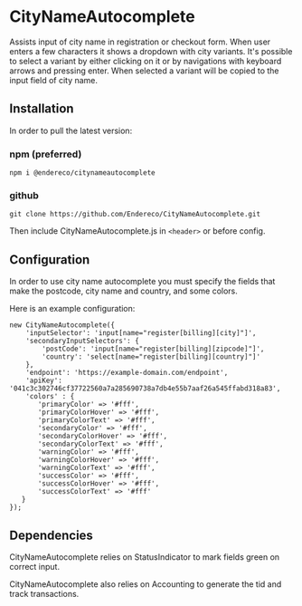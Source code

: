 # CityNameAutocomplete

Assists input of city name in registration or checkout form. When user enters a few characters it shows a dropdown with city variants.
It's possible to select a variant by either clicking on it or by navigations with keyboard arrows and pressing enter. When selected a variant will be copied to the input field of city name.

## Installation

In order to pull the latest version:

### npm (preferred)

```
npm i @endereco/citynameautocomplete
```

### github

```
git clone https://github.com/Endereco/CityNameAutocomplete.git
```

Then include CityNameAutocomplete.js in `<header>` or before config.

## Configuration

In order to use city name autocomplete you must specify the fields that make the postcode, city name and country, and some colors.

Here is an example configuration:

```
new CityNameAutocomplete({
    'inputSelector': 'input[name="register[billing][city]"]',
    'secondaryInputSelectors': {
        'postCode': 'input[name="register[billing][zipcode]"]',
        'country': 'select[name="register[billing][country]"]'
    },
    'endpoint': 'https://example-domain.com/endpoint',
    'apiKey': '041c3c302746cf37722560a7a285690738a7db4e55b7aaf26a545ffabd318a83',
    'colors' : {
       'primaryColor' => '#fff',
       'primaryColorHover' => '#fff',
       'primaryColorText' => '#fff',
       'secondaryColor' => '#fff',
       'secondaryColorHover' => '#fff',
       'secondaryColorText' => '#fff',
       'warningColor' => '#fff',
       'warningColorHover' => '#fff',
       'warningColorText' => '#fff',
       'successColor' => '#fff',
       'successColorHover' => '#fff',
       'successColorText' => '#fff'
   }
});
```

## Dependencies

CityNameAutocomplete relies on StatusIndicator to mark fields green on correct input.

CityNameAutocomplete also relies on Accounting to generate the tid and track transactions.
